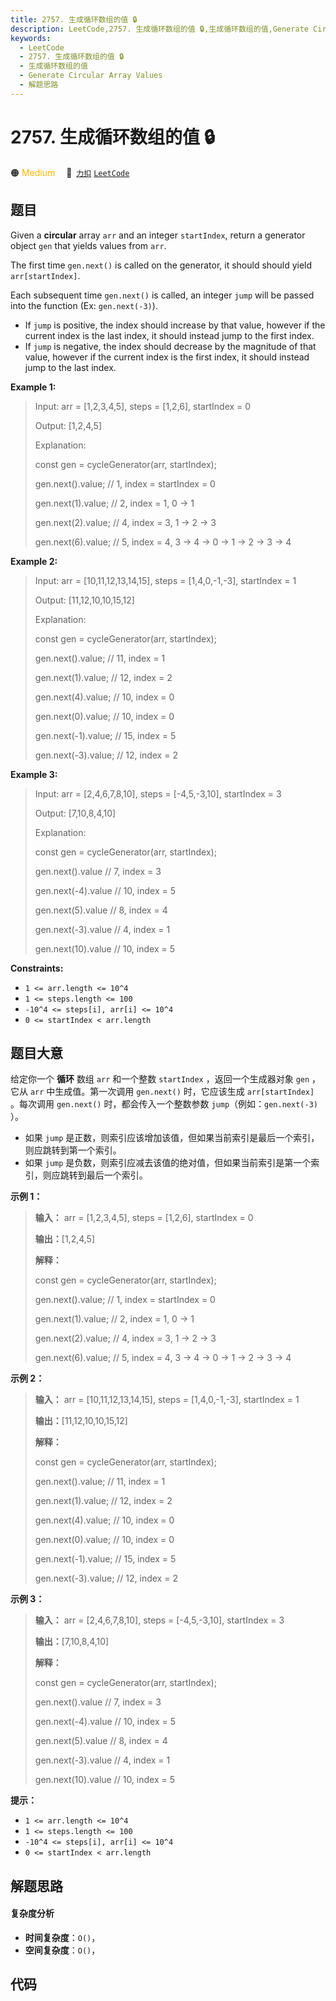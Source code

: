 ```yaml
---
title: 2757. 生成循环数组的值 🔒
description: LeetCode,2757. 生成循环数组的值 🔒,生成循环数组的值,Generate Circular Array Values,解题思路
keywords:
  - LeetCode
  - 2757. 生成循环数组的值 🔒
  - 生成循环数组的值
  - Generate Circular Array Values
  - 解题思路
---
```


# 2757. 生成循环数组的值 🔒

🟠 <font color=#ffb800>Medium</font>&emsp; 🔗&ensp;[`力扣`](https://leetcode.cn/problems/generate-circular-array-values) [`LeetCode`](https://leetcode.com/problems/generate-circular-array-values)

## 题目

Given a **circular** array `arr` and an integer `startIndex`, return a
generator object `gen` that yields values from `arr`.

The first time `gen.next()` is called on the generator, it should should yield
`arr[startIndex]`.

Each subsequent time `gen.next()` is called, an integer `jump` will be passed
into the function (Ex: `gen.next(-3)`).

  * If `jump` is positive, the index should increase by that value, however if the current index is the last index, it should instead jump to the first index.
  * If `jump` is negative, the index should decrease by the magnitude of that value, however if the current index is the first index, it should instead jump to the last index.



**Example 1:**

> Input: arr = [1,2,3,4,5], steps = [1,2,6], startIndex = 0
> 
> Output: [1,2,4,5]
> 
> Explanation:  
> 
>  const gen = cycleGenerator(arr, startIndex);
> 
>  gen.next().value;  // 1, index = startIndex = 0
> 
>  gen.next(1).value; // 2, index = 1, 0 -> 1
> 
>  gen.next(2).value; // 4, index = 3, 1 -> 2 -> 3
> 
>  gen.next(6).value; // 5, index = 4, 3 -> 4 -> 0 -> 1 -> 2 -> 3 -> 4

**Example 2:**

> Input: arr = [10,11,12,13,14,15], steps = [1,4,0,-1,-3], startIndex = 1
> 
> Output: [11,12,10,10,15,12]
> 
> Explanation: 
> 
>  const gen = cycleGenerator(arr, startIndex);
> 
>  gen.next().value;   // 11, index = 1
> 
>  gen.next(1).value;  // 12, index = 2
> 
>  gen.next(4).value;  // 10, index = 0
> 
>  gen.next(0).value;  // 10, index = 0
> 
>  gen.next(-1).value; // 15, index = 5
> 
>  gen.next(-3).value; // 12, index = 2

**Example 3:**

> Input: arr = [2,4,6,7,8,10], steps = [-4,5,-3,10], startIndex = 3
> 
> Output: [7,10,8,4,10]
> 
> Explanation:  
> 
>  const gen = cycleGenerator(arr, startIndex);
> 
>  gen.next().value   // 7,  index = 3
> 
>  gen.next(-4).value // 10, index = 5
> 
>  gen.next(5).value  // 8,  index = 4
> 
>  gen.next(-3).value // 4,  index = 1  
> 
>  gen.next(10).value // 10, index = 5

**Constraints:**

  * `1 <= arr.length <= 10^4`
  * `1 <= steps.length <= 100`
  * `-10^4 <= steps[i], arr[i] <= 10^4`
  * `0 <= startIndex < arr.length`


## 题目大意

给定你一个 **循环** 数组 `arr` 和一个整数 `startIndex` ，返回一个生成器对象 `gen` ，它从 `arr` 中生成值。第一次调用
`gen.next()` 时，它应该生成 `arr[startIndex]` 。每次调用 `gen.next()` 时，都会传入一个整数参数
`jump`（例如：`gen.next(-3)` ）。

  * 如果 `jump` 是正数，则索引应该增加该值，但如果当前索引是最后一个索引，则应跳转到第一个索引。
  * 如果 `jump` 是负数，则索引应减去该值的绝对值，但如果当前索引是第一个索引，则应跳转到最后一个索引。



**示例 1：**

> 
> 
> 
> 
> 
> **输入：** arr = [1,2,3,4,5], steps = [1,2,6], startIndex = 0
> 
> **输出：**[1,2,4,5]
> 
> **解释：**  
> 
>  const gen = cycleGenerator(arr, startIndex);
> 
>  gen.next().value;  // 1, index = startIndex = 0
> 
>  gen.next(1).value; // 2, index = 1, 0 -> 1
> 
>  gen.next(2).value; // 4, index = 3, 1 -> 2 -> 3
> 
>  gen.next(6).value; // 5, index = 4, 3 -> 4 -> 0 -> 1 -> 2 -> 3 -> 4
> 
> 

**示例 2：**

> 
> 
> 
> 
> 
> **输入：** arr = [10,11,12,13,14,15], steps = [1,4,0,-1,-3], startIndex = 1
> 
> **输出：**[11,12,10,10,15,12]
> 
> **解释：**
> 
>  const gen = cycleGenerator(arr, startIndex);
> 
>  gen.next().value;   // 11, index = 1
> 
>  gen.next(1).value;  // 12, index = 2
> 
>  gen.next(4).value;  // 10, index = 0
> 
>  gen.next(0).value;  // 10, index = 0
> 
>  gen.next(-1).value; // 15, index = 5
> 
>  gen.next(-3).value; // 12, index = 2
> 
> 

**示例 3：**

> 
> 
> 
> 
> 
> **输入：** arr = [2,4,6,7,8,10], steps = [-4,5,-3,10], startIndex = 3
> 
> **输出：**[7,10,8,4,10]
> 
> **解释：**
> 
>  const gen = cycleGenerator(arr, startIndex);
> 
>  gen.next().value   // 7,  index = 3
> 
>  gen.next(-4).value // 10, index = 5
> 
>  gen.next(5).value  // 8,  index = 4
> 
>  gen.next(-3).value // 4,  index = 1  
> 
>  gen.next(10).value // 10, index = 5
> 
> 



**提示：**

  * `1 <= arr.length <= 10^4`
  * `1 <= steps.length <= 100`
  * `-10^4 <= steps[i], arr[i] <= 10^4`
  * `0 <= startIndex < arr.length`


## 解题思路

#### 复杂度分析

- **时间复杂度**：`O()`，
- **空间复杂度**：`O()`，

## 代码

```javascript

```